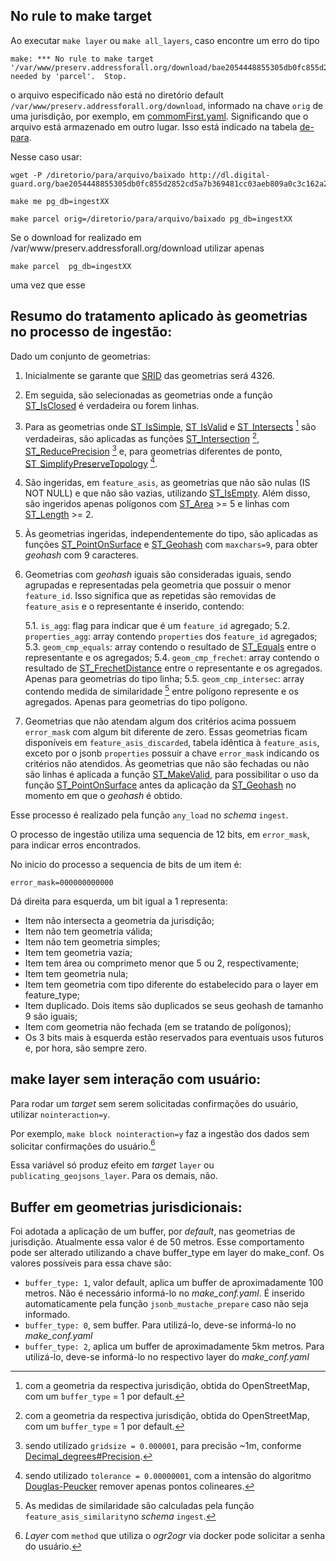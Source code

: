 ## No rule to make target
Ao executar `make layer` ou `make all_layers`, caso encontre um erro do tipo
```
make: *** No rule to make target '/var/www/preserv.addressforall.org/download/bae2054448855305db0fc855d2852cd5a7b369481cc03aeb809a0c3c162a2c04.zip', needed by 'parcel'.  Stop.
```
o arquivo especificado não está no diretório default `/var/www/preserv.addressforall.org/download`, informado na chave `orig` de uma jurisdição, por exemplo, em [commomFirst.yaml](https://github.com/digital-guard/preserv-BR/blob/main/src/maketemplates/commomFirst.yaml#L2). Significando que o arquivo está armazenado em outro lugar. Isso está indicado  na tabela [de-para](https://docs.google.com/spreadsheets/d/1CL6f0I9DSpqKxKC7QNJGCfyabq7mDOVab5QBGV5VLOk).


Nesse caso usar:

```
wget -P /diretorio/para/arquivo/baixado http://dl.digital-guard.org/bae2054448855305db0fc855d2852cd5a7b369481cc03aeb809a0c3c162a2c04.zip

make me pg_db=ingestXX

make parcel orig=/diretorio/para/arquivo/baixado pg_db=ingestXX
```
Se o download for realizado em /var/www/preserv.addressforall.org/download utilizar apenas

`make parcel  pg_db=ingestXX`

uma vez que esse 

## Resumo do tratamento aplicado às geometrias no processo de ingestão:

Dado um conjunto de geometrias:

1. Inicialmente se garante que [SRID](https://en.wikipedia.org/wiki/Spatial_reference_system#Identifiers) das geometrias será 4326.

2. Em seguida, são selecionadas as geometrias onde a função [ST_IsClosed](https://postgis.net/docs/ST_IsClosed.html) é verdadeira ou forem linhas.

3. Para as geometrias onde [ST_IsSimple](https://postgis.net/docs/ST_IsSimple.html), [ST_IsValid](https://postgis.net/docs/ST_IsValid.html) e [ST_Intersects](https://postgis.net/docs/ST_Intersects.html) [^1] são verdadeiras, são aplicadas as funções [ST_Intersection](https://postgis.net/docs/ST_Intersection.html) [^1], [ST_ReducePrecision](https://postgis.net/docs/ST_ReducePrecision.html) [^2] e, para geometrias diferentes de ponto, [ST_SimplifyPreserveTopology](https://postgis.net/docs/ST_SimplifyPreserveTopology.html) [^3].

4. São ingeridas, em `feature_asis`, as geometrias que não são nulas (IS NOT NULL) e que não são vazias, utilizando [ST_IsEmpty](https://postgis.net/docs/ST_IsEmpty.html). Além disso, são ingeridos apenas polígonos com [ST_Area](https://postgis.net/docs/ST_Area.html) >= 5 e linhas com [ST_Length](https://postgis.net/docs/ST_Length.html) >= 2.

5. Às geometrias ingeridas, independentemente do tipo, são aplicadas as funções [ST_PointOnSurface](https://postgis.net/docs/ST_PointOnSurface.html) e [ST_Geohash](https://postgis.net/docs/ST_GeoHash.html) com  `maxchars=9`, para obter _geohash_ com 9 caracteres.

6. Geometrias com _geohash_ iguais são consideradas iguais, sendo agrupadas e representadas pela geometria que possuir o menor `feature_id`. Isso significa que as repetidas são removidas de `feature_asis` e o representante é inserido, contendo:

      5.1. `is_agg`: flag para indicar que é um `feature_id` agregado;
      5.2. `properties_agg`: array contendo `properties` dos `feature_id` agregados;
      5.3. `geom_cmp_equals`: array contendo o resultado de [ST_Equals](https://postgis.net/docs/ST_Equals.html) entre o representante e os agregados;
      5.4. `geom_cmp_frechet`: array contendo o resultado de [ST_FrechetDistance](https://postgis.net/docs/ST_FrechetDistance.html) entre o representante e os agregados. Apenas para geometrias do tipo linha;
      5.5. `geom_cmp_intersec`: array contendo medida de similaridade [^4] entre polígono represente e os agregados. Apenas para geometrias do tipo polígono.

7. Geometrias que não atendam algum dos critérios acima possuem `error_mask` com algum bit diferente de zero. Essas geometrias ficam disponíveis em `feature_asis_discarded`, tabela idêntica à `feature_asis`, exceto por o jsonb `properties` possuir a chave `error_mask` indicando os critérios não atendidos. Às geometrias que não são fechadas ou não são linhas é aplicada a função [ST_MakeValid](https://postgis.net/docs/ST_MakeValid.html), para possibilitar o uso da função [ST_PointOnSurface](https://postgis.net/docs/ST_PointOnSurface.html) antes da aplicação da [ST_Geohash](https://postgis.net/docs/ST_GeoHash.html) no momento em que o _geohash_ é obtido.

Esse processo é realizado pela função `any_load` no _schema_ `ingest`.

O processo de ingestão utiliza uma sequencia de 12 bits, em `error_mask`, para indicar erros encontrados.

No inicio do processo a sequencia de bits de um item é:

`error_mask=000000000000`

Dá direita para esquerda, um bit igual a 1 representa:

- Item não intersecta a geometria da jurisdição;
- Item não tem geometria válida;
- Item não tem geometria simples;
- Item tem geometria vazia;
- Item tem área ou comprimeto menor que 5 ou 2, respectivamente;
- Item tem geometria nula;
- Item tem geometria com tipo diferente do estabelecido para o layer em feature_type;
- Item duplicado. Dois items são duplicados se seus geohash de tamanho 9 são iguais;
- Item com geometria não fechada (em se tratando de polígonos);
- Os 3 bits mais à esquerda estão reservados para eventuais usos futuros e, por hora, são sempre zero.

[^1]: com a geometria da respectiva jurisdição, obtida do OpenStreetMap, com um `buffer_type` = 1 por default.
[^2]: sendo utilizado  `gridsize = 0.000001`, para precisão ~1m, conforme [Decimal_degrees#Precision](https://en.wikipedia.org/wiki/Decimal_degrees#Precision).
[^3]: sendo utilizado `tolerance = 0.00000001`, com a intensão do algoritmo [Douglas-Peucker](https://en.wikipedia.org/wiki/Ramer%E2%80%93Douglas%E2%80%93Peucker_algorithm) remover apenas pontos colineares.
[^4]: As medidas de similaridade são calculadas pela função `feature_asis_similarity`no _schema_ `ingest`.

## make layer sem interação com usuário:

Para rodar um _target_ sem serem solicitadas confirmações do usuário, utilizar `nointeraction=y`.

Por exemplo, `make block nointeraction=y` faz a ingestão dos dados sem solicitar confirmações do usuário.[^5]

Essa variável só produz efeito em _target_ `layer` ou `publicating_geojsons_layer`. Para os demais, não.

[^5]: _Layer_ com `method` que utiliza o _ogr2ogr_ via docker pode solicitar a senha do usuário.

## Buffer em geometrias jurisdicionais:

Foi adotada a aplicação de um buffer, por _default_, nas geometrias de jurisdição. Atualmente essa valor é de 50 metros.
Esse comportamento pode ser alterado utilizando a chave buffer_type em layer do make_conf. Os valores possíveis para essa chave são:

- `buffer_type: 1`, valor default, aplica um buffer de aproximadamente 100 metros. Não é necessário informá-lo no _make_conf.yaml_. É inserido automaticamente pela função `jsonb_mustache_prepare` caso não seja informado. 
- `buffer_type: 0`, sem buffer. Para utilizá-lo, deve-se informá-lo no _make_conf.yaml_
- `buffer_type: 2`, aplica um buffer de aproximadamente 5km metros. Para utilizá-lo, deve-se informá-lo no respectivo layer do _make_conf.yaml_
